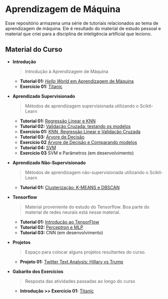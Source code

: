 # Aprendizagem de Máquina

Esse repositório armazena uma série de tutoriais relacionados ao tema de 
aprendizagem de máquina. Ele é resultado do material de estudo pessoal e material
que criei para a disciplina de inteligência artificial que leciono.

## Material do Curso

* **Introdução**
    > Introdução à Aprendizagem de Máquina
    * **Tutorial 01:** [*Hello World* em Aprendizagem de Máquina](https://nbviewer.jupyter.org/github/adolfoguimaraes/machinelearning/blob/master/Introduction/Tutorial01_HelloWorld.ipynb)
    * **Exercício 01:** [Titanic](https://nbviewer.jupyter.org/github/adolfoguimaraes/machinelearning/blob/master/Introduction/Exercicio01_Titanic.ipynb)

* **Aprendizado Supervisionado**
    > Métodos de aprendizagem supervisionada utilizando o Scikit-Learn
    * **Tutorial 01:** [Regressão Linear e KNN](https://nbviewer.jupyter.org/github/adolfoguimaraes/machinelearning/blob/master/SupervisedLearning/Tutorial01_RegressaoLinear_KNN.ipynb)
    * **Tutorial 02:** [Validação Cruzada: testando os modelos](https://nbviewer.jupyter.org/github/adolfoguimaraes/machinelearning/blob/master/SupervisedLearning/Tutorial02_ValidacaoCruzada.ipynb)
    * **Exercício 01:** [KNN, Regressão Linear e Validação Cruzada](https://nbviewer.jupyter.org/github/adolfoguimaraes/machinelearning/blob/master/SupervisedLearning/Exercicio01_KNN_RL_CV.ipynb)
    * **Tutorial 03:** [Árvore de Decisão](https://nbviewer.jupyter.org/github/adolfoguimaraes/machinelearning/blob/master/SupervisedLearning/Tutorial03_ArvoreDeDecisao.ipynb)
    * **Exercício 02** [Árvore de Decisão e Comparando modelos](https://nbviewer.jupyter.org/github/adolfoguimaraes/machinelearning/blob/master/SupervisedLearning/Exercicio02_DT_Comparacao.ipynb)
    * **Tutorial 04:** [SVM](https://nbviewer.jupyter.org/github/adolfoguimaraes/machinelearning/blob/master/SupervisedLearning/Tutorial04_SVM.ipynb)
    * **Exercício 03** SVM e Parâmetros (em desenvolvimento)

* **Aprendizado Não-Supervisionado**
    > Métodos de aprendizagem não-supervisionada utilizando o Scikit-Learn
    * **Tutorial 01:** [Clusterização: K-MEANS e DBSCAN](https://nbviewer.jupyter.org/github/adolfoguimaraes/machinelearning/blob/master/UnsupervisedLearning/Tutorial01_Clusterizacao.ipynb)

* **Tensorflow**
    > Material proveniente do estudo do Tensorflow. Boa parte do material de redes
    neurais está nesse material.
    * **Tutorial 01:** [Introdução ao TensorFlow](https://nbviewer.jupyter.org/github/adolfoguimaraes/machinelearning/blob/master/Tensorflow/Tutorial01_IntroducaoTensorflow.ipynb)
    * **Tutorial 02:** [Perceptron e MLP](https://nbviewer.jupyter.org/github/adolfoguimaraes/machinelearning/blob/master/Tensorflow/Tutorial02_MLP.ipynb)
    * **Tutorial 03:** CNN (em desenvolvimento)
   
* **Projetos**
    > Espaço para colocar alguns projetos resultantes do curso.
    * **Projeto 01:** [Twitter Text Analysis: Hillary vs Trump](https://nbviewer.jupyter.org/github/adolfoguimaraes/machinelearning/blob/master/Projects/01_Projeto_HillaryTrump_Twitter.ipynb)
    
    
* **Gabarito dos Exercícios**
    > Resposta das atividades passadas ao longo do curso
    * **Introdução >> Exercício 01:** [Titanic](https://nbviewer.jupyter.org/github/adolfoguimaraes/machinelearning/blob/master/Gabarito/Exercicio01_Titanic_Gabarito.ipynb)
    
